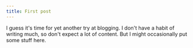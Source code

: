 ```yaml
---
title: First post
---
```


I guess it's time for yet another try at blogging. I don't have a habit of writing much, so don't expect a lot of content. But I might occasionally put some stuff here.
